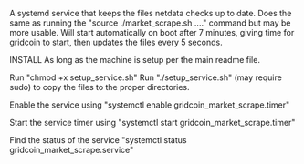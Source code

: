 A systemd service that keeps the files netdata checks up to date. Does the same as running the "source ./market_scrape.sh ...." command but may be more usable. Will start automatically on boot after 7 minutes, giving time for gridcoin to start, then updates the files every 5 seconds.

INSTALL
As long as the machine is setup per the main readme file.

Run "chmod +x setup_service.sh"
Run "./setup_service.sh" (may require sudo) to copy the files to the proper directories.

Enable the service using "systemctl enable gridcoin_market_scrape.timer"

Start the service timer using "systemctl start gridcoin_market_scrape.timer"

Find the status of the service "systemctl status gridcoin_market_scrape.service"
